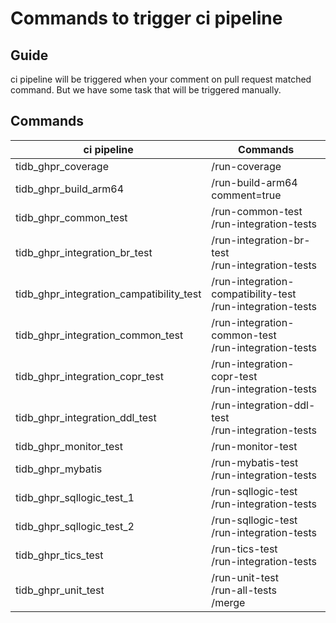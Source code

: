 # Commands to trigger ci pipeline

## Guide
<!-- test -->

ci pipeline will be triggered when your comment on pull request matched command. But we have some task that will be triggered manually.

## Commands

| ci pipeline                              | Commands                                                        | 
| ---------------------------------------- |-----------------------------------------------------------------|
| tidb_ghpr_coverage                       | /run-coverage                                                   |
| tidb_ghpr_build_arm64                    | /run-build-arm64 comment=true                                   |
| tidb_ghpr_common_test                    | /run-common-test<br />/run-integration-tests                    |
| tidb_ghpr_integration_br_test            | /run-integration-br-test<br />/run-integration-tests            |
| tidb_ghpr_integration_campatibility_test | /run-integration-compatibility-test<br />/run-integration-tests |
| tidb_ghpr_integration_common_test        | /run-integration-common-test<br />/run-integration-tests        |
| tidb_ghpr_integration_copr_test          | /run-integration-copr-test<br />/run-integration-tests          |
| tidb_ghpr_integration_ddl_test           | /run-integration-ddl-test<br />/run-integration-tests           |
| tidb_ghpr_monitor_test                   | /run-monitor-test                                               |
| tidb_ghpr_mybatis                        | /run-mybatis-test<br />/run-integration-tests                   |
| tidb_ghpr_sqllogic_test_1                | /run-sqllogic-test<br />/run-integration-tests                  |
| tidb_ghpr_sqllogic_test_2                | /run-sqllogic-test<br />/run-integration-tests                  |
| tidb_ghpr_tics_test                      | /run-tics-test<br />/run-integration-tests                      |
| tidb_ghpr_unit_test                      | /run-unit-test<br />/run-all-tests<br />/merge                  |

